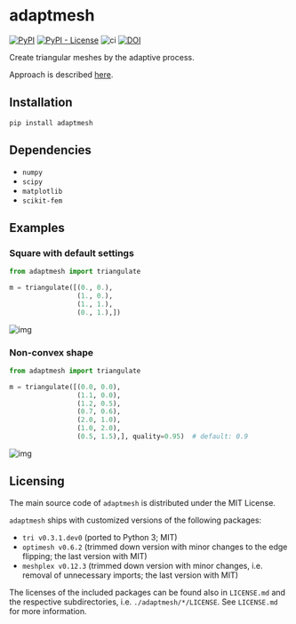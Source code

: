 # adaptmesh

[![PyPI](https://img.shields.io/pypi/v/adaptmesh)](https://pypi.org/project/adaptmesh/)
[![PyPI - License](https://img.shields.io/pypi/l/adaptmesh)](https://opensource.org/licenses/MIT)
![ci](https://github.com/kinnala/adaptmesh/workflows/ci/badge.svg)
[![DOI](https://zenodo.org/badge/DOI/10.5281/zenodo.4172331.svg)](https://doi.org/10.5281/zenodo.4172331)

Create triangular meshes by the adaptive process.

Approach is described [here](https://arxiv.org/abs/2011.07919).

## Installation

```
pip install adaptmesh
```

## Dependencies

- `numpy`
- `scipy`
- `matplotlib`
- `scikit-fem`

## Examples

### Square with default settings

```python
from adaptmesh import triangulate

m = triangulate([(0., 0.),
                 (1., 0.),
                 (1., 1.),
                 (0., 1.),])
```

![img](https://user-images.githubusercontent.com/973268/91669738-02ff7b80-eb20-11ea-94c5-dfdc4365c9e6.png)

### Non-convex shape

```python
from adaptmesh import triangulate

m = triangulate([(0.0, 0.0),
                 (1.1, 0.0),
                 (1.2, 0.5),
                 (0.7, 0.6),
                 (2.0, 1.0),
                 (1.0, 2.0),
                 (0.5, 1.5),], quality=0.95)  # default: 0.9
```

![img](https://user-images.githubusercontent.com/973268/91669743-14488800-eb20-11ea-8a16-0089d8ca081c.png)

## Licensing

The main source code of `adaptmesh` is distributed under the MIT License.

`adaptmesh` ships with customized versions of the following packages:

- `tri v0.3.1.dev0` (ported to Python 3; MIT)
- `optimesh v0.6.2` (trimmed down version with minor changes to the edge
  flipping; the last version with MIT)
- `meshplex v0.12.3` (trimmed down version with minor changes, i.e. removal of
  unnecessary imports; the last version with MIT)

The licenses of the included packages can be found also in `LICENSE.md` and the
respective subdirectories, i.e. `./adaptmesh/*/LICENSE`. See `LICENSE.md` for
more information.


